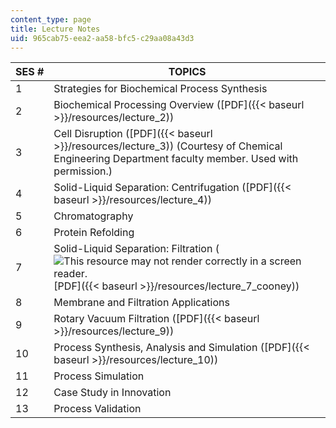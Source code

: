 ```yaml
---
content_type: page
title: Lecture Notes
uid: 965cab75-eea2-aa58-bfc5-c29aa08a43d3
---
```


| SES # | TOPICS |
| --- | --- |
| 1 | Strategies for Biochemical Process Synthesis |
| 2 | Biochemical Processing Overview ([PDF]({{< baseurl >}}/resources/lecture_2)) |
| 3 | Cell Disruption ([PDF]({{< baseurl >}}/resources/lecture_3)) (Courtesy of Chemical Engineering Department faculty member. Used with permission.) |
| 4 | Solid-Liquid Separation: Centrifugation ([PDF]({{< baseurl >}}/resources/lecture_4)) |
| 5 | Chromatography |
| 6 | Protein Refolding |
| 7 | Solid-Liquid Separation: Filtration (![This resource may not render correctly in a screen reader.](/images/inacessible.gif)[PDF]({{< baseurl >}}/resources/lecture_7_cooney)) |
| 8 | Membrane and Filtration Applications |
| 9 | Rotary Vacuum Filtration ([PDF]({{< baseurl >}}/resources/lecture_9)) |
| 10 | Process Synthesis, Analysis and Simulation ([PDF]({{< baseurl >}}/resources/lecture_10)) |
| 11 | Process Simulation |
| 12 | Case Study in Innovation |
| 13 | Process Validation